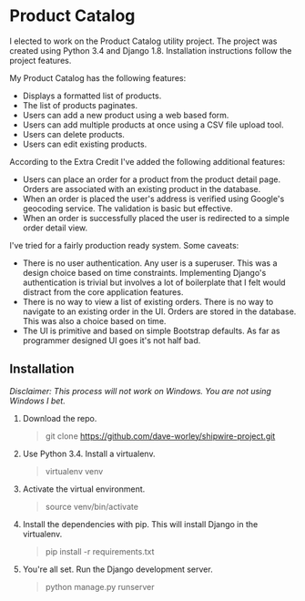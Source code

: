 # Product Catalog

I elected to work on the Product Catalog utility project. The project was created using Python 3.4 and Django 1.8. Installation instructions follow the project features.

My Product Catalog has the following features:

   - Displays a formatted list of products.
   - The list of products paginates.
   - Users can add a new product using a web based form.
   - Users can add multiple products at once using a CSV file upload tool.
   - Users can delete products.
   - Users can edit existing products.

According to the Extra Credit I've added the following additional features:

   - Users can place an order for a product from the product detail page. Orders are associated with an existing product in the database.
   - When an order is placed the user's address is verified using Google's geocoding service. The validation is basic but effective.
   - When an order is successfully placed the user is redirected to a simple order detail view.

I've tried for a fairly production ready system. Some caveats:

   - There is no user authentication. Any user is a superuser. This was a design choice based on time constraints. Implementing Django's authentication is trivial but involves a lot of boilerplate that I felt would distract from the core application features.
   - There is no way to view a list of existing orders. There is no way to navigate to an existing order in the UI. Orders are stored in the database. This was also a choice based on time.
   - The UI is primitive and based on simple Bootstrap defaults. As far as programmer designed UI goes it's not half bad.

## Installation

_Disclaimer: This process will not work on Windows. You are not using Windows I bet._

1. Download the repo.
   > git clone https://github.com/dave-worley/shipwire-project.git

2. Use Python 3.4. Install a virtualenv.
   > virtualenv venv

3. Activate the virtual environment.
   > source venv/bin/activate

4. Install the dependencies with pip. This will install Django in the virtualenv.
   > pip install -r requirements.txt

5. You're all set. Run the Django development server.
   > python manage.py runserver
